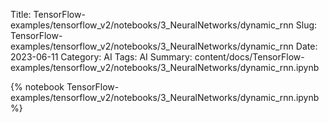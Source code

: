Title: TensorFlow-examples/tensorflow_v2/notebooks/3_NeuralNetworks/dynamic_rnn
Slug: TensorFlow-examples/tensorflow_v2/notebooks/3_NeuralNetworks/dynamic_rnn
Date: 2023-06-11
Category: AI
Tags: AI
Summary: content/docs/TensorFlow-examples/tensorflow_v2/notebooks/3_NeuralNetworks/dynamic_rnn.ipynb

{% notebook TensorFlow-examples/tensorflow_v2/notebooks/3_NeuralNetworks/dynamic_rnn.ipynb %}